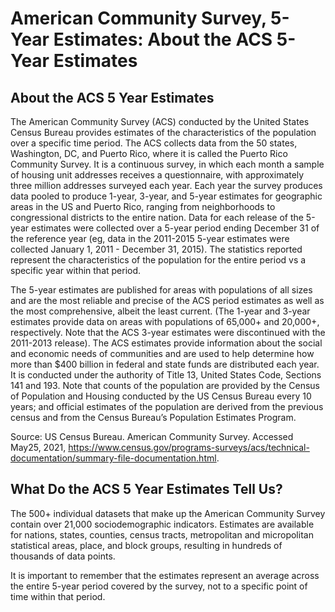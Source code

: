 # American Community Survey, 5-Year Estimates: About the ACS 5-Year Estimates


## About the ACS 5 Year Estimates 


The American Community Survey (ACS) conducted by the United States Census Bureau provides estimates of the characteristics of the population over a specific time period. The ACS collects data from the 50 states, Washington, DC, and Puerto Rico, where it is called the Puerto Rico Community Survey. It is a continuous survey, in which each month a sample of housing unit addresses receives a questionnaire, with approximately three million addresses surveyed each year. Each year the survey produces data pooled to produce 1-year, 3-year, and 5-year estimates for geographic areas in the US and Puerto Rico, ranging from neighborhoods to congressional districts to the entire nation. Data for each release of the 5-year estimates were collected over a 5-year period ending December 31 of the reference year (eg, data in the 2011-2015 5-year estimates were collected January 1, 2011 - December 31, 2015). The statistics reported represent the characteristics of the population for the entire period vs a specific year within that period.


The 5-year estimates are published for areas with populations of all sizes and are the most reliable and precise of the ACS period estimates as well as the most comprehensive, albeit the least current. (The 1-year and 3-year estimates provide data on areas with populations of 65,000+ and 20,000+, respectively. Note that the ACS 3-year estimates were discontinued with the 2011-2013 release). The ACS estimates provide information about the social and economic needs of communities and are used to help determine how more than $400 billion in federal and state funds are distributed each year. It is conducted under the authority of Title 13, United States Code, Sections 141 and 193. Note that counts of the population are provided by the Census of Population and Housing conducted by the US Census Bureau every 10 years; and official estimates of the population are derived from the previous census and from the Census Bureau’s Population Estimates Program.


Source: US Census Bureau. American Community Survey. Accessed May25, 2021, https://www.census.gov/programs-surveys/acs/technical-documentation/summary-file-documentation.html. 


## What Do the ACS 5 Year Estimates Tell Us?


The 500+ individual datasets that make up the American Community Survey contain over 21,000 sociodemographic indicators. Estimates are available for nations, states, counties, census tracts, metropolitan and micropolitan statistical areas, place, and block groups, resulting in hundreds of thousands of data points. 


It is important to remember that the estimates represent an average across the entire 5-year period covered by the survey, not to a specific point of time within that period. 
